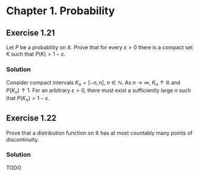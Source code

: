 # Chapter 1. Probability

## Exercise 1.21
Let $P$ be a probability on $\mathbb{R}$. Prove that for every $\varepsilon>0$ there is a compact set $K$ such that $P(K)>1-\varepsilon$.

### Solution

Consider compact intervals $K_n=[-n, n]$, $n\in\mathbb{N}$. As $n\to\infty$, $K_n\uparrow \mathbb{R}$ and $P(K_n)\uparrow 1$. For an arbitrary $\varepsilon>0$, there must exist a sufficiently large $n$ such that $P(K_n)>1-\varepsilon$.


## Exercise 1.22
Prove that a distribution function on $\mathbb{R}$ has at most countably many points of discontinuity.

### Solution

TODO

